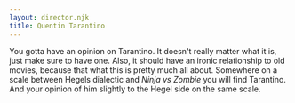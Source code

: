 ```yaml
---
layout: director.njk
title: Quentin Tarantino
---
```


You gotta have an opinion on Tarantino. It doesn't really matter what it is, just make sure to have one. Also, it should have an ironic relationship to old movies, because that what this is pretty much all about. Somewhere on a scale between Hegels dialectic and *Ninja vs Zombie* you will find Tarantino. And your opinion of him slightly to the Hegel side on the same scale.